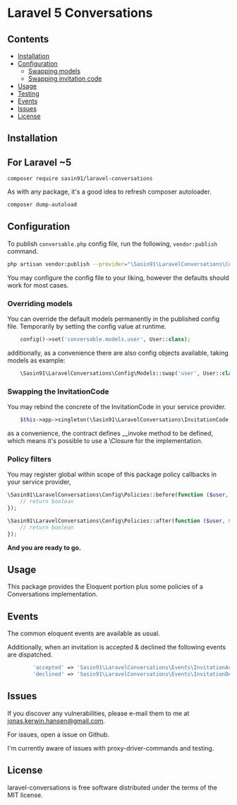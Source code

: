 # Laravel 5 Conversations

## Contents

- [Installation](#installation)
- [Configuration](#configuration)
    - [Swapping models](#overriding_models)
    - [Swapping invitation code](#swapping_invitation_code)
- [Usage](#usage)
- [Testing](#testing)
- [Events](#events)
- [Issues](#issues)
- [License](#license)

<a name="installation" />

## Installation

## For Laravel ~5

    composer require sasin91/laravel-conversations

As with any package, it's a good idea to refresh composer autoloader.
```bash
composer dump-autoload
```

<a name="configuration"/>

## Configuration

To publish `conversable.php` config file, run the following, `vendor:publish` command.

```bash
php artisan vendor:publish --provider="\Sasin91\LaravelConversations\ConversableServiceProvider"
```

You may configure the config file to your liking, however the defaults should work for most cases.

<a name="overriding_models" />

### Overriding models
You can override the default models permanently in the published config file.
Temporarily by setting the config value at runtime. 
```php
    config()->set('conversable.models.user', User::class);
```
additionally, as a convenience there are also config objects available,
taking models as example:
```php
    \Sasin91\LaravelConversations\Config\Models::swap('user', User::class);
```

<a name="swapping_invitation_code" />

### Swapping the InvitationCode
You may rebind the concrete of the InvitationCode in your service provider.
```php
    $this->app->singleton(\Sasin91\LaravelConversations\InvitationCode::class, Concrete::class);
```
as a convenience, the contract defines __invoke method to be defined,
which means it's possible to use a \Closure for the implementation.

<a name="policy_filters" />

### Policy filters
You may register global within scope of this package policy callbacks in your service provider,
```php
\Sasin91\LaravelConversations\Config\Policies::before(function ($user, $ability) {
    // return boolean
});

\Sasin91\LaravelConversations\Config\Policies::after(function ($user, $ability) {
    // return boolean
});
```

**And you are ready to go.**

<a name="usage" />

## Usage
This package provides the Eloquent portion plus some policies of a Conversations implementation.

<a name="events" />

## Events
The common eloquent events are available as usual.

Additionally, when an invitation is accepted & declined the following events are dispatched.
```php
		'accepted' => 'Sasin91\LaravelConversations\Events\InvitationAccepted',
		'declined' => 'Sasin91\LaravelConversations\Events\InvitationDeclined'
```
<a name="issues" />

## Issues 

If you discover any vulnerabilities, please e-mail them to me at jonas.kerwin.hansen@gmail.com.

For issues, open a issue on Github.

I'm currently aware of issues with proxy-driver-commands and testing.

<a name="license" />

## License

laravel-conversations is free software distributed under the terms of the MIT license.